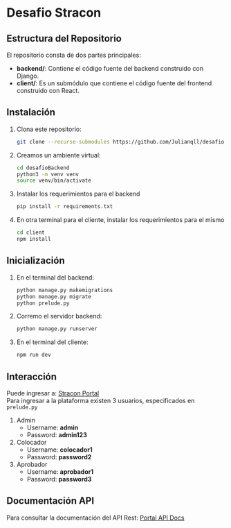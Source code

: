 # Desafio Stracon

## Estructura del Repositorio

El repositorio consta de dos partes principales:

- **backend/**: Contiene el código fuente del backend construido con Django.
- **client/**: Es un submódulo que contiene el código fuente del frontend construido con React.

## Instalación

1. Clona este repositorio:

   ```bash
   git clone --recurse-submodules https://github.com/Julianqll/desafioBackend
    ```

2. Creamos un ambiente virtual:

   ```bash
   cd desafioBackend
   python3 -m venv venv
   source venv/bin/activate 
    ```

3. Instalar los requerimientos para el backend

   ```bash
   pip install -r requirements.txt
    ```

4. En otra terminal para el cliente, instalar los requerimientos para el mismo

   ```bash
   cd client
   npm install
    ```

## Inicialización

1. En el terminal del backend:

   ```bash
   python manage.py makemigrations
   python manage.py migrate
   python prelude.py
    ```

2. Corremo el servidor backend:

   ```bash
   python manage.py runserver
    ```

3. En el terminal del cliente:

   ```bash
   npm run dev
    ```

## Interacción
Puede ingresar a: [Stracon Portal](http://localhost:5173/ ) <br>
Para ingresar a la plataforma existen 3 usuarios, especificados en `prelude.py`
1. Admin
   - Username: **admin**
   - Password: **admin123**
2. Colocador
   - Username: **colocador1**
   - Password: **password2**
3. Aprobador
   - Username: **aprobador1**
   - Password: **password3**

## Documentación API
Para consultar la documentación del API Rest: [Portal API Docs](http://127.0.0.1:8000/portal/api/schema/docs/ ) <br>